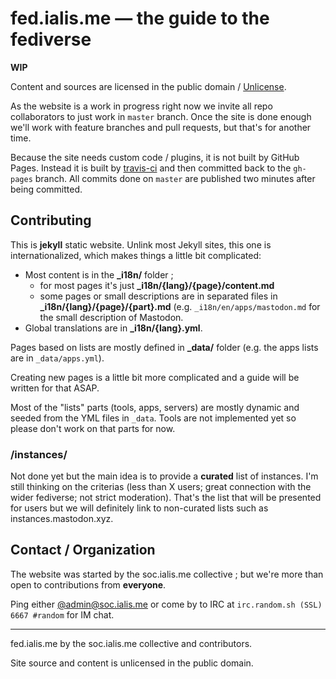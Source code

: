 # fed.ialis.me — the guide to the fediverse

**WIP**

Content and sources are licensed in the public domain / [Unlicense](http://unlicense.org).

As the website is a work in progress right now we invite all repo collaborators to just work in `master` branch. Once
the site is done enough we'll work with feature branches and pull requests, but that's for another time.

Because the site needs custom code / plugins, it is not built by GitHub Pages. Instead it is built by
[travis-ci](https://travis-ci.org) and then committed back to the `gh-pages` branch. All commits done on `master` are
published two minutes after being committed.


## Contributing

This is **jekyll** static website. Unlink most Jekyll sites, this one is internationalized, which makes things a little
bit complicated:

* Most content is in the **_i18n/** folder ;
  * for most pages it's just **_i18n/{lang}/{page}/content.md**
  * some pages or small descriptions are in separated files in **_i18n/{lang}/{page}/{part}.md** (e.g.
      `_i18n/en/apps/mastodon.md` for the small description of Mastodon.
* Global translations are in **_i18n/{lang}.yml**.

Pages based on lists are mostly defined in **_data/** folder (e.g. the apps lists are in `_data/apps.yml`).

Creating new pages is a little bit more complicated and a guide will be written for that ASAP.

Most of the "lists" parts (tools, apps, servers) are mostly dynamic and seeded from the YML files in `_data`. Tools are not implemented yet so please don't
work on that parts for now.

### /instances/

Not done yet but the main idea is to provide a **curated** list of instances. I'm still thinking on the criterias (less
than X users; great connection with the wider fediverse; not strict moderation). That's the list that will be presented
for users but we will definitely link to non-curated lists such as instances.mastodon.xyz.

## Contact / Organization

The website was started by the soc.ialis.me collective ; but we're more than open to contributions from **everyone**.

Ping either [@admin@soc.ialis.me](https://soc.ialis.me/@admin) or come by to IRC at `irc.random.sh (SSL) 6667 #random`
for IM chat.

---
fed.ialis.me by the soc.ialis.me collective and contributors.

Site source and content is unlicensed in the public domain.


